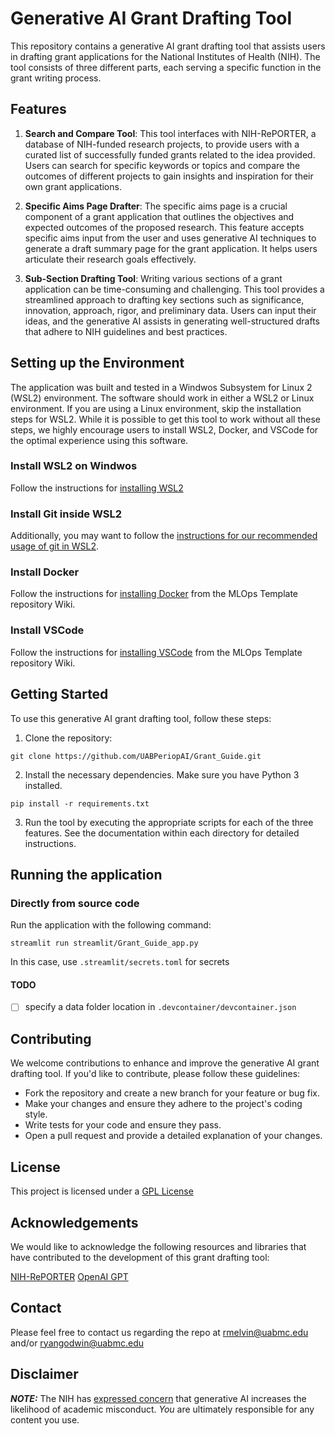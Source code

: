 # Generative AI Grant Drafting Tool

This repository contains a generative AI grant drafting tool that assists users in drafting grant applications for the National Institutes of Health (NIH). The tool consists of three different parts, each serving a specific function in the grant writing process.

## Features

1. **Search and Compare Tool**: This tool interfaces with NIH-RePORTER, a database of NIH-funded research projects, to provide users with a curated list of successfully funded grants related to the idea provided. Users can search for specific keywords or topics and compare the outcomes of different projects to gain insights and inspiration for their own grant applications.

2. **Specific Aims Page Drafter**: The specific aims page is a crucial component of a grant application that outlines the objectives and expected outcomes of the proposed research. This feature accepts specific aims input from the user and uses generative AI techniques to generate a draft summary page for the grant application. It helps users articulate their research goals effectively.

3. **Sub-Section Drafting Tool**: Writing various sections of a grant application can be time-consuming and challenging. This tool provides a streamlined approach to drafting key sections such as significance, innovation, approach, rigor, and preliminary data. Users can input their ideas, and the generative AI assists in generating well-structured drafts that adhere to NIH guidelines and best practices.

## Setting up the Environment
The application was built and tested in a Windwos Subsystem for Linux 2 (WSL2) environment.  The software should work in either a WSL2 or Linux environment. If you are using a Linux environment, skip the installation steps for WSL2.  While it is possible to get this tool to work without all these steps, we highly encourage users to install WSL2, Docker, and VSCode for the optimal experience using this software.

### Install WSL2 on Windwos
  Follow the instructions for [installing WSL2](https://github.com/UABPeriopAI/MLOpsTemplate/wiki/Setting-up-WSL2)

### Install Git inside WSL2
Additionally, you may want to follow the [instructions for our recommended usage of git in WSL2](https://github.com/UABPeriopAI/MLOpsTemplate/wiki/Recommended-git-Usage-in-WSL2).

### Install Docker
Follow the instructions for [installing Docker](https://github.com/UABPeriopAI/MLOpsTemplate/wiki/Setting-up-Docker) from the MLOps Template repository Wiki.

### Install VSCode
Follow the instructions for [installing VSCode](https://github.com/UABPeriopAI/MLOpsTemplate/wiki/Installing-VSCode) from the MLOps Template repository Wiki.

## Getting Started

To use this generative AI grant drafting tool, follow these steps:

1. Clone the repository:

```
git clone https://github.com/UABPeriopAI/Grant_Guide.git
```

2. Install the necessary dependencies. Make sure you have Python 3 installed.
```
pip install -r requirements.txt
```

3. Run the tool by executing the appropriate scripts for each of the three features. See the documentation within each directory for detailed instructions.


## Running the application 
### Directly from source code
Run the application with the following command:
```
streamlit run streamlit/Grant_Guide_app.py
```

In this case, use `.streamlit/secrets.toml` for secrets

#### TODO
- [ ] specify a data folder location in `.devcontainer/devcontainer.json`


## Contributing

We welcome contributions to enhance and improve the generative AI grant drafting tool. If you'd like to contribute, please follow these guidelines:

- Fork the repository and create a new branch for your feature or bug fix.
- Make your changes and ensure they adhere to the project's coding style.
- Write tests for your code and ensure they pass.
- Open a pull request and provide a detailed explanation of your changes.

## License

This project is licensed under a [GPL License](https://www.gnu.org/licenses/gpl-3.0.en.html)

## Acknowledgements

We would like to acknowledge the following resources and libraries that have contributed to the development of this grant drafting tool:

[NIH-RePORTER](https://projectreporter.nih.gov)
[OpenAI GPT](https://openai.com)

## Contact
 Please feel free to contact us regarding the repo at rmelvin@uabmc.edu and/or ryangodwin@uabmc.edu 
 
## Disclaimer
**_NOTE:_** The NIH has [expressed concern](https://grants.nih.gov/faqs#/use-of-generative-ai-in-peer-review.htm?anchor=56922) that generative AI increases the likelihood of academic misconduct.
*You* are ultimately responsible for any content you use.
